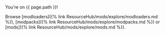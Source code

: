 You're on {{ page.path }}!

Browse [modloaders]({% link ResourceHub/mods/explore/modloaders.md %}), [modpacks]({% link ResourceHub/mods/explore/modpacks.md %}) or [mods]({% link ResourceHub/mods/explore/mods.md %}).